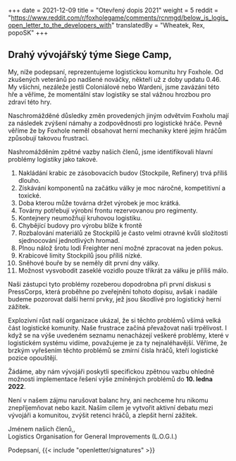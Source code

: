 +++
date = 2021-12-09
title = "Otevřený dopis 2021"
weight = 5
reddit = "https://www.reddit.com/r/foxholegame/comments/rcnmgd/below_is_logis_open_letter_to_the_developers_with"
translatedBy = "Wheatek, Rex, popoSK"
+++
## Drahý vývojářský týme Siege Camp,

My, níže podepsaní, reprezentujeme logistickou komunitu hry Foxhole. Od zkušených veteránů po nadšené nováčky, někteří už z doby updatu 0.46. My všichni, nezáleže jestli Coloniálové nebo Wardeni, jsme zavázáni této hře a věříme, že momentální stav logistiky se stal vážnou hrozbou pro zdraví této hry.

Naschromážděné důsledky změn provedených jiným odvětvím Foxholu mají za následek zvýšení námahy a zodpovědnosti pro logistické hráče. Pevně věříme že by Foxhole neměl obsahovat herní mechaniky které jejím hráčům způsobují takovou frustraci.

Nashromážděním zpětné vazby našich členů, jsme identifikovali hlavní problémy logistiky jako takové.

1. Nakládání krabic ze zásobovacích budov (Stockpile, Refinery) trvá příliš dlouho.
2. Získávání komponentů na začátku války je moc náročné, kompetitivní a toxické.
3. Doba kterou může továrna držet výrobek je moc krátká.
4. Továrny potřebují výrobní frontu rezervovanou pro regimenty.
5. Kontejnery neumožňují kruhovou logistiku. 
6. Chybějící budovy pro výrobu blíže k frontě
7. Rozbalování materiálů ze Stockpilů je často velmi otravné kvůli složitosti sjednocování jednotlivých hromad.
8. Plnou nálož šrotu lodi Freighter není možné zpracovat na jeden pokus.
9. Krabicové limity Stockpilů jsou příliš nízké.
10. Sněhové bouře by se neměly dít první dny války.
11. Možnost vysvobodit zaseklé vozidlo pouze třikrát za válku je příliš málo.

Naši zástupci tyto problémy rozeberou dopodrobna při první diskusi s PressCorps, která proběhne po zveřejnění tohoto dopisu, avšak i nadále budeme pozorovat další herní prvky, jež jsou škodlivé pro logistický herní zážitek.

Explozivní růst naší organizace ukázal, že si těchto problémů všímá velká část logistické komunity. Naše frustrace začíná převažovat naši trpělivost. I když se na výše uvedeném seznamu nenacházejí veškeré problémy, které v logistickém systému vidíme, považujeme je za ty nejnaléhavější. Věříme, že brzkým vyřešením těchto problémů se zmírní čísla hráčů, kteří logistické pozice opouštějí. 

Žádáme, aby nám vývojáři poskytli specifickou zpětnou vazbu ohledně možnosti implementace řešení výše zmíněných problémů do **10. ledna 2022**.

Není v našem zájmu narušovat balanc hry, ani nechceme hru nikomu znepříjemňovat nebo kazit. Naším cílem je vytvořit aktivní debatu mezi vývojáři a komunitou, zvýšit retenci hráčů, a zlepšit herní zážitek.

Jménem našich členů,,<br>Logistics Organisation for General Improvements (L.O.G.I.)

Podepsaní, {{< include "openletter/signatures" >}}